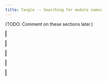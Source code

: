 ```yaml
---
title: Tangle -- Searching for module names
---
```


<style>
object {
    border: 2px solid grey;
    width: 100%;
}
img {
    max-width: 100%;
}
</style>


(TODO: Comment on these sections later.)


<object type="image/svg+xml" data="tangle-065.svg"></object>


<object type="image/svg+xml" data="tangle-066.svg"></object>


<object type="image/svg+xml" data="tangle-067.svg"></object>


<object type="image/svg+xml" data="tangle-068.svg"></object>


<object type="image/svg+xml" data="tangle-069.svg"></object>



